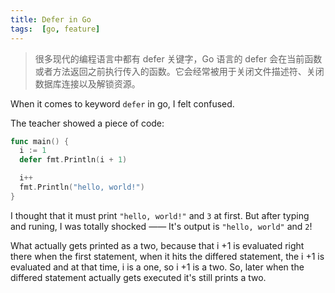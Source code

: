 ```yaml
---
title: Defer in Go
tags:  [go, feature]
---
```


> 很多现代的编程语言中都有 defer 关键字，Go 语言的 defer 会在当前函数或者方法返回之前执行传入的函数。它会经常被用于关闭文件描述符、关闭数据库连接以及解锁资源。

<!--more-->

When it comes to keyword `defer` in go, I felt confused.

The teacher showed a piece of code:

```go
func main() {
  i := 1
  defer fmt.Println(i + 1)

  i++
  fmt.Println("hello, world!")
}
```

I thought that it must print `"hello, world!"` and `3` at first. But after typing and runing, I was totally shocked —— It's output is `"hello, world"` and `2`!

What actually gets printed as a two,
because that i +1 is evaluated right there when the first statement,
when it hits the differed statement,
the i +1 is evaluated and at that time,
i is a one, so i +1 is a two.
So, later when the differed statement actually gets
executed it's still prints a two.